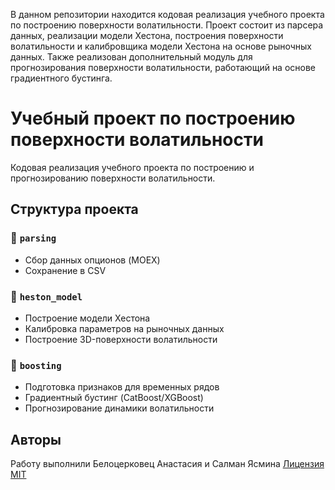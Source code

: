 В данном репозитории находится кодовая реализация учебного проекта по построению поверхности волатильности. 
Проект состоит из парсера данных, реализации модели Хестона, построения поверхности волатильности и калибровщика модели Хестона на основе рыночных данных. Также реализован дополнительный модуль для прогнозирования поверхности волатильности, работающий на основе градиентного бустинга.


# Учебный проект по построению поверхности волатильности

Кодовая реализация учебного проекта по построению и прогнозированию поверхности волатильности.

## Структура проекта

### 📁 `parsing`
- Сбор данных опционов (MOEX)
- Сохранение в CSV

### 📁 `heston_model`
- Построение модели Хестона
- Калибровка параметров на рыночных данных
- Построение 3D-поверхности волатильности

### 📁 `boosting`
- Подготовка признаков для временных рядов
- Градиентный бустинг (CatBoost/XGBoost)
- Прогнозирование динамики волатильности

## Авторы
Работу выполнили Белоцерковец Анастасия и Салман Ясмина
[Лицензия MIT](LICENSE)
